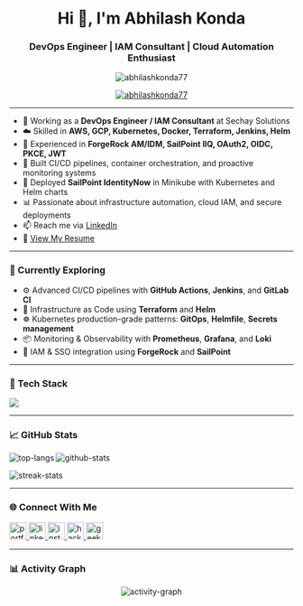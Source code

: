 <h1 align="center">Hi 👋, I'm Abhilash Konda</h1>
<h3 align="center">DevOps Engineer | IAM Consultant | Cloud Automation Enthusiast</h3>

<p align="center">
  <img src="https://komarev.com/ghpvc/?username=abhilashkonda77&label=Profile%20views&color=0e75b6&style=flat" alt="abhilashkonda77" />
</p>

<p align="center">
  <a href="https://github.com/ryo-ma/github-profile-trophy">
    <img src="https://github-profile-trophy.vercel.app/?username=abhilashkonda77&theme=darkhub&margin-w=15" alt="abhilashkonda77" />
  </a>
</p>

---

- 🔧 Working as a **DevOps Engineer / IAM Consultant** at Sechay Solutions  
- ☁️ Skilled in **AWS, GCP, Kubernetes, Docker, Terraform, Jenkins, Helm**  
- 🔐 Experienced in **ForgeRock AM/IDM, SailPoint IIQ, OAuth2, OIDC, PKCE, JWT**  
- 🔄 Built CI/CD pipelines, container orchestration, and proactive monitoring systems  
- 🧪 Deployed **SailPoint IdentityNow** in Minikube with Kubernetes and Helm charts  
- 📊 Passionate about infrastructure automation, cloud IAM, and secure deployments  
- 📫 Reach me via [LinkedIn](https://www.linkedin.com/in/abhilashkonda/)  
- 📄 [View My Resume](https://drive.google.com/file/d/1B4tiukbod35BRjpbIZuMhpkxZXxeBx2x/view?usp=drive_link)

---

### 🔭 Currently Exploring

- ⚙️ Advanced CI/CD pipelines with **GitHub Actions**, **Jenkins**, and **GitLab CI**
- 🧩 Infrastructure as Code using **Terraform** and **Helm**
- ☸️ Kubernetes production-grade patterns: **GitOps**, **Helmfile**, **Secrets management**
- 📦 Monitoring & Observability with **Prometheus**, **Grafana**, and **Loki**
- 🔐 IAM & SSO integration using **ForgeRock** and **SailPoint**

---

### 🧰 Tech Stack

<p align="left">
  <img src="https://skillicons.dev/icons?i=aws,gcp,docker,kubernetes,terraform,jenkins,git,helm,linux,bash,java,python,html,css,javascript,mongodb,mysql" />
</p>

---

### 📈 GitHub Stats

<p>
  <img align="left" src="https://github-readme-stats.vercel.app/api/top-langs?username=abhilashkonda77&show_icons=true&locale=en&layout=compact&theme=tokyonight" alt="top-langs" />
</p>
<p>
  <img align="center" src="https://github-readme-stats.vercel.app/api?username=abhilashkonda77&show_icons=true&locale=en&theme=tokyonight" alt="github-stats" />
</p>
<p>
  <img align="center" src="https://github-readme-streak-stats.herokuapp.com/?user=abhilashkonda77&theme=tokyonight" alt="streak-stats" />
</p>

---

### 🌐 Connect With Me

<p align="left">
  <a href="https://sites.google.com/view/abhisportfolio" target="_blank">
    <img src="https://img.icons8.com/color/48/domain.png" height="30" width="30" alt="portfolio"/>
  </a>
  <a href="https://www.linkedin.com/in/abhilashkonda/" target="_blank">
    <img src="https://img.icons8.com/color/48/linkedin.png" height="30" width="30" alt="linkedin"/>
  </a>
  <a href="https://instagram.com/__abhilash.abhi__._" target="_blank">
    <img src="https://img.icons8.com/color/48/instagram-new--v1.png" height="30" width="30" alt="instagram"/>
  </a>
  <a href="https://www.hackerrank.com/@abhilashkonda" target="_blank">
    <img src="https://cdn.worldvectorlogo.com/logos/hackerrank.svg" height="30" width="30" alt="hackerrank"/>
  </a>
  <a href="https://auth.geeksforgeeks.org/user/21215a0501" target="_blank">
    <img src="https://img.icons8.com/external-tal-revivo-color-tal-revivo/48/external-geeksforgeeks-a-computer-science-portal-for-geeks-logo-color-tal-revivo.png" height="30" width="30" alt="geeksforgeeks"/>
  </a>
</p>

---

### 📊 Activity Graph

<p align="center">
  <img src="https://github-readme-activity-graph.vercel.app/graph?username=abhilashkonda77&theme=react-dark&bg_color=000000&hide_border=true" alt="activity-graph" />
</p>
